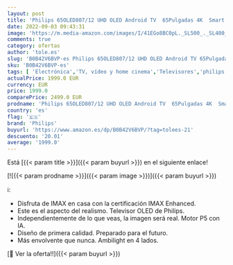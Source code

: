 ```yaml
---
layout: post
title: 'Philips 65OLED807/12 UHD OLED Android TV  65Pulgadas 4K  Smart TV con Ambilight Plus  Dolby Vision cinematográfico y Sonido Atmos  Compatible con Google Assistant y Alexa'
date: 2022-09-03 09:43:31
image: 'https://m.media-amazon.com/images/I/41EGo8BC0pL._SL500_._SL400_.jpg'
comments: true
category: ofertas
author: 'tole.es'
slug: 'B0B42V6BVP-es Philips 65OLED807/12 UHD OLED Android TV 65Pulgadas 4K...'
sku: 'B0B42V6BVP-es'
tags: [ 'Electrónica','TV, vídeo y home cinema','Televisores','philips','smart','tv','🇪🇸', ]
actualPrice: 1999.0 EUR
currency: EUR
price: 1999.0
comparePrice: 2499.0 EUR
prodname: 'Philips 65OLED807/12 UHD OLED Android TV  65Pulgadas 4K  Smart TV con Ambilight Plus  Dolby Vision cinematográfico y Sonido Atmos  Compatible con Google Assistant y Alexa'
country: 'es'
flag: '🇪🇸'
brand: 'Philips'
buyurl: 'https://www.amazon.es/dp/B0B42V6BVP/?tag=tolees-21'
descuento: '20.01'
average: '1999.0'
---
```


Está [{{< param title >}}]({{< param buyurl >}}) en el siguiente enlace!

[![{{< param prodname >}}]({{< param image >}})]({{< param buyurl >}})

ℹ️:

- Disfruta de IMAX en casa con la certificación IMAX Enhanced.
- Este es el aspecto del realismo. Televisor OLED de Philips.
- Independientemente de lo que veas, la imagen será real. Motor P5 con IA.
- Diseño de primera calidad. Preparado para el futuro.
- Más envolvente que nunca. Ambilight en 4 lados.

[🛒 Ver la oferta!!]({{< param buyurl >}})
